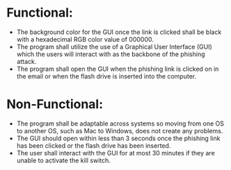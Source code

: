 # Functional: 
* The background color for the GUI once the link is clicked shall be black with a hexadecimal RGB color value of 000000.
* The program shall utilize the use of a Graphical User Interface (GUI) which the users will interact with as the backbone of the phishing attack. 
* The program shall open the GUI when the phishing link is clicked on in the email or when the flash drive is inserted into the computer.


# Non-Functional: 
* The program shall be adaptable across systems so moving from one OS to another OS, such as Mac to Windows, does not create any problems.
* The GUI should open within less than 3 seconds once the phishing link has been clicked or the flash drive has been inserted. 
* The user shall interact with the GUI for at most 30 minutes if they are unable to activate the kill switch.
